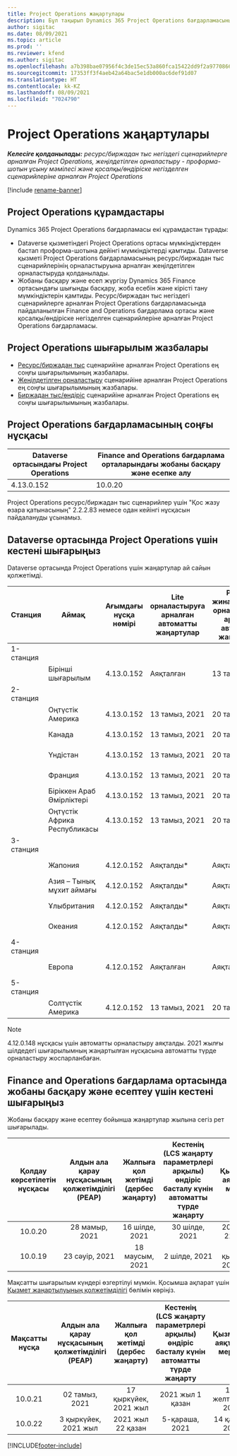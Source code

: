 ```yaml
---
title: Project Operations жаңартулары
description: Бұл тақырып Dynamics 365 Project Operations бағдарламасының шығарылған нұсқалары туралы ақпарат береді.
author: sigitac
ms.date: 08/09/2021
ms.topic: article
ms.prod: ''
ms.reviewer: kfend
ms.author: sigitac
ms.openlocfilehash: a7b398bae07956f4c3de15ec53a860fca15422dd9f2a977086669ebf2fcdb240
ms.sourcegitcommit: 17353ff3f4aeb42a64bac5e1db000ac6def91d07
ms.translationtype: HT
ms.contentlocale: kk-KZ
ms.lasthandoff: 08/09/2021
ms.locfileid: "7024790"
---
```

# <a name="project-operations-updates"></a>Project Operations жаңартулары

_**Келесіге қолданылады:** ресурс/биржадан тыс негіздегі сценарийлерге арналған Project Operations, жеңілдетілген орналастыру - проформа-шотын ұсыну мәмілесі және қосалқы/өндіріске негізделген сценарийлеріне арналған Project Operations_

[!include [rename-banner](~/includes/cc-data-platform-banner.md)]

## <a name="project-operations-components"></a>Project Operations құрамдастары

Dynamics 365 Project Operations бағдарламасы екі құрамдастан тұрады:

- Dataverse қызметіндегі Project Operations ортасы мүмкіндіктерден бастап проформа-шотына дейінгі мүмкіндіктерді қамтиды. Dataverse қызметі Project Operations бағдарламасының ресурс/биржадан тыс сценарийлерінің орналастыруына арналған жеңілдетілген орналастыруда қолданылады.
- Жобаны басқару және есеп жүргізу Dynamics 365 Finance ортасындағы шығынды басқару, жоба есебін және кірісті тану мүмкіндіктерін қамтиды. Ресурс/биржадан тыс негіздегі сценарийлерге арналған Project Operations бағдарламасында пайдаланылған Finance and Operations бағдарлама ортасы және қосалқы/өндіріске негізделген сценарийлеріне арналған Project Operations бағдарламасы.

## <a name="project-operations-release-notes"></a>Project Operations шығарылым жазбалары
- [Ресурс/биржадан тыс](whats-new-july-2021-resource-based.md) сценарийіне арналған Project Operations ең соңғы шығарылымының жазбалары.
- [Жеңілдетілген орналастыру](../pro/whats-new/whats-new-july-2021-lite.md) сценарийіне арналған Project Operations ең соңғы шығарылымының жазбалары.
- [Биржадан тыс/өндіріс](../prod-pma/whats-new/whats-new-jul-2021-stocked.md) сценарийіне арналған Project Operations ең соңғы шығарылымының жазбалары.

## <a name="project-operations-latest-version"></a>Project Operations бағдарламасының соңғы нұсқасы

| Dataverse ортасындағы Project Operations | Finance and Operations бағдарлама орталарындағы жобаны басқару және есепке алу | 
| --- | --- |
| 4.13.0.152 | 10.0.20 |

Project Operations ресурс/биржадан тыс сценарийлер үшін "Қос жазу өзара қатынасының" 2.2.2.83 немесе одан кейінгі нұсқасын пайдалануды ұсынамыз.

## <a name="release-schedule-for-project-operations-on-dataverse-environment"></a>Dataverse ортасында Project Operations үшін кестені шығарыңыз

Dataverse ортасында Project Operations үшін жаңартулар ай сайын қолжетімді. 

| Станция | Аймақ | Ағымдағы нұсқа нөмірі | Lite орналастыруға арналған автоматты жаңартулар | Ресурс/жинақталмаған орналастыруға арналған автоматты жаңартулар | Келесі нұсқа нөмірі | Келесі нұсқа жалпыға қолжетімді |
|-----------|-----------------------|-----------------|--------------------|---------------------|---------------------|---------------------|
| 1-станция |   &nbsp;              |    &nbsp;       | &nbsp;             |      &nbsp;         |      &nbsp;         |      &nbsp;         |
|   &nbsp;  | Бірінші шығарылым         |  4.13.0.152     | Аяқталған           | 13 тамыз, 2021     | TBD                 | 27 тамыз, 2021     |
| 2-станция |   &nbsp;              |    &nbsp;       | &nbsp;             |      &nbsp;         |      &nbsp;         |      &nbsp;         |
|   &nbsp;  | Оңтүстік Америка         |  4.13.0.152     | 13 тамыз, 2021    | 20 тамыз, 2021     | TBD                 | 27 тамыз, 2021     |
|    &nbsp; | Канада                |  4.13.0.152     | 13 тамыз, 2021    | 20 тамыз, 2021     | TBD                 | 27 тамыз, 2021     |
|   &nbsp;  | Үндістан                 |  4.13.0.152     | 13 тамыз, 2021    | 20 тамыз, 2021     | TBD                 | 27 тамыз, 2021     |
|   &nbsp;  | Франция                |  4.13.0.152     | 13 тамыз, 2021    | 20 тамыз, 2021     | TBD                 | 27 тамыз, 2021     |
|   &nbsp;  | Біріккен Араб Әмірліктері  |  4.13.0.152     | 13 тамыз, 2021    | 20 тамыз, 2021     | TBD                 | 27 тамыз, 2021     |
|   &nbsp;  | Оңтүстік Африка Республикасы          |  4.13.0.152     | 13 тамыз, 2021    | 20 тамыз, 2021     | TBD                 | 27 тамыз, 2021     |
| 3-станция |      &nbsp;           |     &nbsp;      |     &nbsp;         |      &nbsp;         |      &nbsp;         |      &nbsp;         |
|   &nbsp;  | Жапония                 |  4.12.0.152     | Аяқталды*          | Аяқталған            | 4.13.0.152          | 13 тамыз, 2021     |
|   &nbsp;  | Азия – Тынық мұхит аймағы          |  4.12.0.152     | Аяқталды*          | Аяқталған            | 4.13.0.152          | 13 тамыз, 2021     |
|   &nbsp;  | Ұлыбритания         |  4.12.0.152     | Аяқталды*          | Аяқталған            | 4.13.0.152          | 13 тамыз, 2021     |
|   &nbsp;  | Океания               |  4.12.0.152     | Аяқталды*          | Аяқталған            | 4.13.0.152          | 13 тамыз, 2021     |
| 4-станция |     &nbsp;            |     &nbsp;      |     &nbsp;         |      &nbsp;         |      &nbsp;         |      &nbsp;         |
|   &nbsp;  | Европа                |  4.12.0.152     | Аяқталған           | Аяқталған            | 4.13.0.152          | 20 тамыз, 2021     |
| 5-станция |     &nbsp;            |     &nbsp;      |     &nbsp;         |      &nbsp;         |      &nbsp;         |      &nbsp;         |
|   &nbsp;  | Солтүстік Америка         |  4.12.0.152     | 13 тамыз, 2021    | 20 тамыз, 2021     | 4.13.0.152          | 27 тамыз, 2021     |


> [!NOTE]
> 4.12.0.148 нұсқасы үшін автоматты орналастыру аяқталды. 2021 жылғы шілдедегі шығарылымның жаңартылған нұсқасына автоматты түрде орналастыру жоспарланбаған.

## <a name="release-schedule-for-project-management-and-accounting-in-the-finance-and-operations-apps-environment"></a>Finance and Operations бағдарлама ортасында жобаны басқару және есептеу үшін кестені шығарыңыз

Жобаны басқару және есептеу бойынша жаңартулар жылына сегіз рет шығарылады.

|          Қолдау көрсетілетін нұсқасы          | Алдын ала қарау нұсқасының қолжетімділігі (PEAP) | Жалпыға қол жетімді (дербес жаңарту) | Кестенің (LCS жаңарту параметрлері арқылы) өндіріс басталу күнін автоматты түрде жаңарту |   Қызметтің аяқталуы мерзімі   |
|:-------------------------:|:---------------------------:|:---------------------------------:|:--------------------------------------------------------------------:|:------------------:|
|          10.0.20          |         28 мамыр, 2021        |           16 шілде, 2021           |                             30 шілде, 2021                             |  2021 жыл 22 қазан  |
|          10.0.19          |        23 сәуір, 2021       |            18 маусым, 2021           |                             2 шілде, 2021                             | 17 қыркүйек, 2021 жыл |



Мақсатты шығарылым күндері өзгертілуі мүмкін. Қосымша ақпарат үшін [Қызмет жаңартылуының қолжетімділігі](/dynamics365/fin-ops-core/fin-ops/get-started/public-preview-releases?toc=%2fdynamics365%2ffinance%2ftoc.json) бөлімін көріңіз.

|          Мақсатты нұсқа          | Алдын ала қарау нұсқасының қолжетімділігі (PEAP) | Жалпыға қол жетімді (дербес жаңарту) | Кестенің (LCS жаңарту параметрлері арқылы) өндіріс басталу күнін автоматты түрде жаңарту |   Қызметтің аяқталуы мерзімі   |
|:-------------------------:|:---------------------------:|:---------------------------------:|:--------------------------------------------------------------------:|:------------------:|
|          10.0.21          |         02 тамыз, 2021     |           17 қыркүйек, 2021 жыл      |                             2021 жыл 1 қазан                           |  10-желтоқсан, 2021  |
|          10.0.22          |      3 қыркүйек, 2021 жыл      |          2021 жыл 22 қазан         |                           5-қараша, 2021                           |  14 қаңтар, 2022  |

[!INCLUDE[footer-include](../includes/footer-banner.md)]
